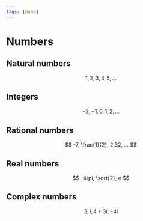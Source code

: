 ```yaml
---
tags: [done]
---
```


# Numbers

## Natural numbers

$$
1, 2, 3, 4, 5, ...
$$

## Integers

$$
-2, -1, 0, 1, 2, ...
$$

## Rational numbers

$$
-7, \frac{1}{2}, 2.32, ...
$$

## Real numbers

$$
-4\pi, \sqrt{2}, e
$$

## Complex numbers

$$
3, i, 4+3i, -4i
$$
